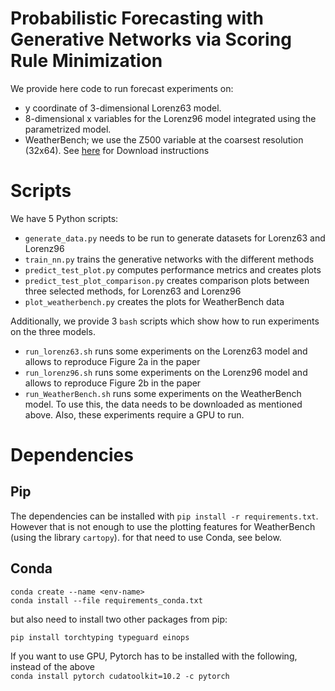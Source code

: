 # Probabilistic Forecasting with Generative Networks via Scoring Rule Minimization
 
We provide here code to run forecast experiments on: 

- y coordinate of 3-dimensional Lorenz63 model.
- 8-dimensional x variables for the Lorenz96 model integrated using the parametrized model.
- WeatherBench; we use the Z500 variable at the coarsest resolution (32x64). See [here](https://github.com/pangeo-data/WeatherBench) for Download instructions


# Scripts
We have 5 Python scripts: 

- `generate_data.py` needs to be run to generate datasets for Lorenz63 and Lorenz96
- `train_nn.py` trains the generative networks with the different methods
- `predict_test_plot.py` computes performance metrics and creates plots
- `predict_test_plot_comparison.py` creates comparison plots between three selected methods, for Lorenz63 and Lorenz96
- `plot_weatherbench.py` creates the plots for WeatherBench data

Additionally, we provide 3 `bash` scripts which show how to run experiments on the three models. 

- `run_lorenz63.sh` runs some experiments on the Lorenz63 model and allows to reproduce Figure 2a in the paper
- `run_lorenz96.sh` runs some experiments on the Lorenz96 model and allows to reproduce Figure 2b in the paper
- `run_WeatherBench.sh` runs some experiments on the WeatherBench model. To use this, the data needs to be downloaded as mentioned above. Also, these experiments require a GPU to run.

# Dependencies
## Pip 

The dependencies can be installed with ```pip install -r requirements.txt```. 
However that is not enough to use the plotting features for WeatherBench (using the library `cartopy`). for that need to use Conda, see below.

## Conda

```
conda create --name <env-name>
conda install --file requirements_conda.txt
```

but also need to install two other packages from pip: 

```pip install torchtyping typeguard einops```
 
If you want to use GPU, Pytorch has to be installed with the following, instead of the above  
```conda install pytorch cudatoolkit=10.2 -c pytorch```





